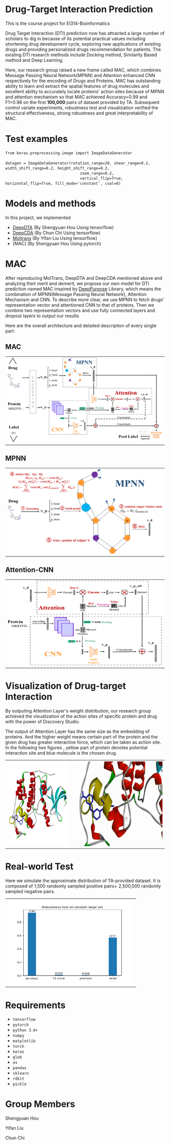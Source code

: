 # Drug-Target Interaction Prediction
This is the course project for EI314-Bioinformatics

Drug Target Interaction (DTI) prediction now has attracted a large number of scholars to dig in because of its potential practical values including shortening drug development cycle, exploring new applications of existing drugs and providing personalized drugs recommendation for patients. The existing DTI research methods include Docking method, Similarity Based method and Deep Learning. 

Here, our research group raised a new frame called MAC, which combines Message Passing Neural Network(MPNN) and Attention enhanced CNN respectively for the encoding of Drugs and Proteins. MAC has outstanding ability to learn and extract the spatial features of drug molecules and excellent ability to accurately locate proteins' action sites because of MPNN and attention mechanism so that MAC achieved Accuracy=0.99 and F1=0.98 on the first **100,000** pairs of dataset provided by TA. Subsequent control variate experiments, robustness test and visualization verified the structural effectiveness, strong robustness and great interpretability of MAC.

# Test examples 


```
from keras.preprocessing.image import ImageDataGenerator

datagen = ImageDataGenerator(rotation_range=20, shear_range=0.2, width_shift_range=0.2, height_shift_range=0.2,
                                 zoom_range=0.2,
                                 vertical_flip=True, horizontal_flip=True, fill_mode='constant', cval=0)
```

# Models and methods

In this project, we implemented
- [DeepDTA](https://arxiv.org/pdf/1505.04597.pdf) (By Shengyuan Hou Using tensorflow)
- [DeepCDA](https://arxiv.org/pdf/1807.10165.pdf) (By Chun Chi Using tensorflow)
- [Moltrans](https://arxiv.org/pdf/1903.02740.pdf) (By Yifan Liu Using tensorflow)
- [MAC] (By Shengyuan Hou Using pytorch)

# MAC
After reproducing MolTrans, DeepDTA and DeepCDA mentioned above and analyzing their merit and demerit, we propose our own model for DTI prediction named MAC inspired by [DeepPurpose](https://github.com/kexinhuang12345/DeepPurpose) Library, which means the combination of MPNN(Message Passing Neural Network), Attention Mechanism and CNN. To describe more clear, we use MPNN to fetch drugs' representation vector and attentioned CNN to that of proteins. Then we combine two representation vectors and use fully connected layers and dropout layers to output our results

Here are the overall architecture and detailed description of every single part:
## MAC

<table>
  <tr>
    <td><img src="img/MAC.png" width=500 height=270></td>
  </tr>
</table>

## MPNN

<table>
  <tr>
    <td><img src="img/MPNN.png" width=500 height=270></td>
  </tr>
</table>

## Attention-CNN

<table>
  <tr>
    <td><img src="img/CNN-attention.png" width=500 height=270></td>
  </tr>
</table>
 
# Visualization of Drug-target Interaction

By outputing Attention Layer's weight distribution, our research group achieved the visualization of the action sites of specific protein and drug with the power of Discovery Studio.

The output of Attention Layer has the same size as the embedding of proteins. And the higher weight means certain part of the protein and the given drug has greater interactive force, which can be taken as action site. In the following two figures , yellow part of protein denotes potential interaction site and blue molecule is the chosen drug. 

<table>
  <tr>
    <td><img src="img/global_interaction.png" width=270 height=270></td>
    <td><img src="img/local_interaction.png" width=400 height=270></td>
  </tr>
 </table>

# Real-world Test

Here we simulate the approximate distribution of TA-provided dataset. It is composed of 1,500 randomly sampled positive pairs+ 2,500,000 randomly sampled negative pairs.

<table>
  <tr>
    <td><img src="img/real-world_test.png" width=400 height=270></td>
  </tr>
</table>
 
# Requirements

- `tensorflow`
- `pytorch`
- `python 3.6+`
- `numpy`
- `matplotlib`
- `torch`
- `keras`
- `glob`
- `os`
- `pandas`
- `sklearn`
- `rdkit`
- `pickle`


# Group Members

Shengyuan Hou

Yifan Liu

Chun Chi
